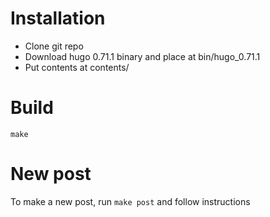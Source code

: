 # Installation
 * Clone git repo
 * Download hugo 0.71.1 binary and place at bin/hugo_0.71.1
 * Put contents at contents/

# Build
`make`

# New post
To make a new post, run `make post` and follow instructions
